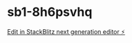 # sb1-8h6psvhq

[Edit in StackBlitz next generation editor ⚡️](https://stackblitz.com/~/github.com/Softonly/sb1-8h6psvhq)